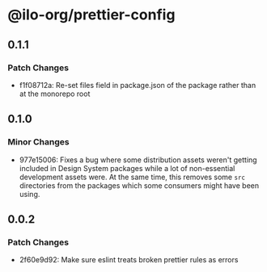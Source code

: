 # @ilo-org/prettier-config

## 0.1.1

### Patch Changes

- f1f08712a: Re-set files field in package.json of the package rather than at the monorepo root

## 0.1.0

### Minor Changes

- 977e15006: Fixes a bug where some distribution assets weren't getting included in Design System packages while a lot of non-essential development assets were. At the same time, this removes some `src` directories from the packages which some consumers might have been using.

## 0.0.2

### Patch Changes

- 2f60e9d92: Make sure eslint treats broken prettier rules as errors
